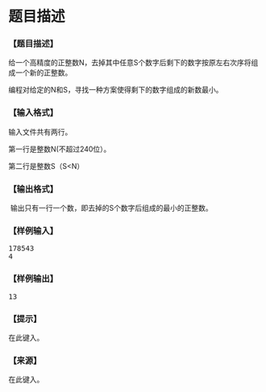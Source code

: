 # 题目描述


<h3>
【题目描述】
</h3>
<p>
给一个高精度的正整数N，去掉其中任意S个数字后剩下的数字按原左右次序将组成一个新的正整数。
</p>
<p>
编程对给定的N和S，寻找一种方案使得剩下的数字组成的新数最小。
</p>
<h3>
【输入格式】
</h3>
<p>
输入文件共有两行。
</p>
<p>
第一行是整数N(不超过240位）。
</p>
<p>
第二行是整数S（S&lt;N）
</p>
<h3>
【输出格式】
</h3>
<p>
 输出只有一行一个数，即去掉的S个数字后组成的最小的正整数。
</p>
<h3>
【样例输入】
</h3>
<pre>178543
4
</pre>
<h3>
【样例输出】
</h3>
<pre>13</pre>
<h3>
【提示】
</h3>
<p>
在此键入。
</p>
<h3>
【来源】
</h3>
<p>
在此键入。
</p>
